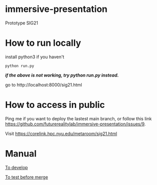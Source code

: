 # immersive-presentation

Prototype SIG21

# How to run locally

install python3 if you haven't

`python run.py`

***if the above is not working, try python run.py instead.***

go to http://localhost:8000/sig21.html

# How to access in public

Ping me if you want to deploy the lastest main branch, or follow this link https://github.com/futurerealitylab/immersive-presentation/issues/9.

Visit https://corelink.hpc.nyu.edu/metaroom/sig21.html

# Manual
[To develop](https://github.com/snowymo/immersive-presentation/wiki)

[To test before merge](https://github.com/snowymo/immersive-presentation/wiki/Unit-Test)

